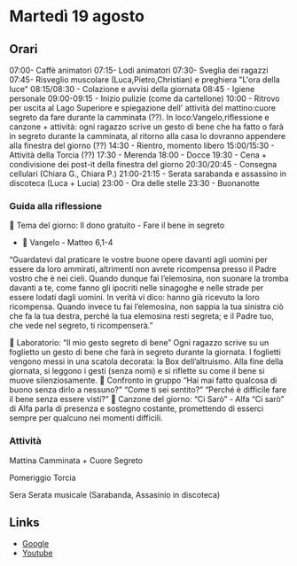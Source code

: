 # Martedì 19 agosto

## Orari

07:00- Caffè animatori
07:15- Lodi animatori
07:30- Sveglia dei ragazzi
07:45- Risveglio muscolare (Luca,Pietro,Christian) e preghiera "L'ora della luce"
08:15/08:30 - Colazione e avvisi della giornata
08:45 - Igiene personale
09:00-09:15 - Inizio pulizie (come da cartellone)
10:00 - Ritrovo per uscita al Lago Superiore e spiegazione dell' attività del mattino:cuore segreto da fare durante la camminata (??). In loco:Vangelo,riflessione e canzone + attività: ogni ragazzo scrive un gesto di bene che ha fatto o farà in segreto durante la camminata, al ritorno alla casa lo dovranno appendere alla finestra del giorno (??) 
14:30 - Rientro, momento libero
15:00/15:30 - Attività della Torcia (??)
17:30 - Merenda
18:00 - Docce
19:30 - Cena + condivisione dei post-it della finestra del giorno 
20:30/20:45 - Consegna cellulari (Chiara G., Chiara P.)
21:00-21:15 - Serata sarabanda e assassino in discoteca (Luca + Lucia)
23:00 - Ora delle stelle
23:30 - Buonanotte

### Guida alla riflessione

🌟 Tema del giorno:
Il dono gratuito - Fare il bene in segreto

- 📖 Vangelo - Matteo 6,1-4

“Guardatevi dal praticare le vostre buone opere davanti agli uomini per essere da loro ammirati, altrimenti non avrete ricompensa presso il Padre vostro che è nei cieli. Quando dunque fai l’elemosina, non suonare la tromba davanti a te, come fanno gli ipocriti nelle sinagoghe e nelle strade per essere lodati dagli uomini. In verità vi dico: hanno già ricevuto la loro ricompensa. Quando invece tu fai l’elemosina, non sappia la tua sinistra ciò che fa la tua destra, perché la tua elemosina resti segreta; e il Padre tuo, che vede nel segreto, ti ricompenserà.”

🧪 Laboratorio: “Il mio gesto segreto di bene”
Ogni ragazzo scrive su un foglietto un gesto di bene che farà in segreto durante la giornata.
I foglietti vengono messi in una scatola decorata: la Box dell’altruismo.
Alla fine della giornata, si leggono i gesti (senza nomi) e si riflette su come il bene si muove silenziosamente.
💬 Confronto in gruppo
“Hai mai fatto qualcosa di buono senza dirlo a nessuno?”
“Come ti sei sentito?”
“Perché è difficile fare il bene senza essere visti?”
🎵 Canzone del giorno:
“Ci Sarò” - Alfa
“Ci sarò” di Alfa parla di presenza e sostegno costante, promettendo di esserci sempre per qualcuno nei momenti difficili.

### Attività

Mattina
Camminata + Cuore Segreto

Pomeriggio
Torcia

Sera
Serata musicale (Sarabanda, Assasinio in discoteca)

## Links
- [Google](https://www.google.com)
- [Youtube](https://www.youtube.com)